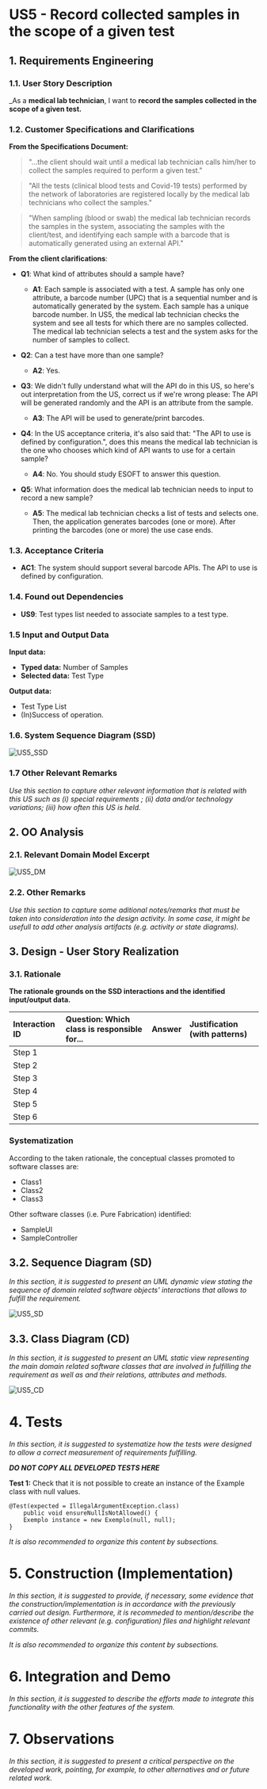 # US5 - Record collected samples in the scope of a given test

## 1. Requirements Engineering

### 1.1. User Story Description

_As a **medical lab technician**, I want to **record the samples collected in
the scope of a given test.**

### 1.2. Customer Specifications and Clarifications 

**From the Specifications Document:**
>"...the client should wait until a medical lab technician calls him/her
 to collect the samples required to perform a given test."

>"All the tests (clinical blood tests and Covid-19 tests) performed by the network of laboratories are
  registered locally by the medical lab technicians who collect the samples."

>"When sampling (blood or swab) the medical lab technician records the samples in the system,
  associating the samples with the client/test, and identifying each sample with a barcode that is
  automatically generated using an external API."

**From the client clarifications**:

* **Q1**: What kind of attributes should a sample have?
    * **A1**: Each sample is associated with a test. A sample has only one attribute, a barcode number (UPC) that is a sequential number and is automatically generated by the system. Each sample has a unique barcode number.
    In US5, the medical lab technician checks the system and see all tests for which there are no samples collected. The medical lab technician selects a test and the system asks for the number of samples to collect.


* **Q2**: Can a test have more than one sample?
    * **A2**: Yes.
    
    
* **Q3**: We didn't fully understand what will the API do in this US, so here's out interpretation from the US, correct us if we're wrong please: The API will be generated randomly and the API is an attribute from the sample.
    * **A3**: The API will be used to generate/print barcodes.


* **Q4**: In the US acceptance criteria, it's also said that: "The API to use is defined by configuration.", does this means the medical lab technician is the one who chooses which kind of API wants to use for a certain sample?
    * **A4**: No. You should study ESOFT to answer this question.
    
    
* **Q5**: What information does the medical lab technician needs to input to record a new sample?
    * **A5**: The medical lab technician checks a list of tests and selects one. Then, the application generates barcodes (one or more). After printing the barcodes (one or more) the use case ends.

### 1.3. Acceptance Criteria

* **AC1**: The system should support several barcode APIs. The API to use is
defined by configuration.

### 1.4. Found out Dependencies

* **US9**: Test types list needed to associate samples to a test type.

### 1.5 Input and Output Data

**Input data:**
* **Typed data:** Number of Samples
* **Selected data:** Test Type

**Output data:**
- Test Type List
- (In)Success of operation.

### 1.6. System Sequence Diagram (SSD)

![US5_SSD](US5_SSD.svg)

### 1.7 Other Relevant Remarks

*Use this section to capture other relevant information that is related with this US such as (i) special requirements ; (ii) data and/or technology variations; (iii) how often this US is held.* 

## 2. OO Analysis

### 2.1. Relevant Domain Model Excerpt 

![US5_DM](US5_DM.svg)

### 2.2. Other Remarks

*Use this section to capture some aditional notes/remarks that must be taken into consideration into the design activity. In some case, it might be usefull to add other analysis artifacts (e.g. activity or state diagrams).* 

## 3. Design - User Story Realization 

### 3.1. Rationale

**The rationale grounds on the SSD interactions and the identified input/output data.**

| Interaction ID | Question: Which class is responsible for... | Answer  | Justification (with patterns)  |
|:-------------  |:--------------------- |:------------|:---------------------------- |
| Step 1  		 |							 |             |                              |
| Step 2  		 |							 |             |                              |
| Step 3  		 |							 |             |                              |
| Step 4  		 |							 |             |                              |
| Step 5  		 |							 |             |                              |
| Step 6  		 |							 |             |                              |              

### Systematization ##

According to the taken rationale, the conceptual classes promoted to software classes are: 

 * Class1
 * Class2
 * Class3

Other software classes (i.e. Pure Fabrication) identified: 
 * SampleUI  
 * SampleController

## 3.2. Sequence Diagram (SD)

*In this section, it is suggested to present an UML dynamic view stating the sequence of domain related software objects' interactions that allows to fulfill the requirement.* 

![US5_SD](US5_SD.svg)

## 3.3. Class Diagram (CD)

*In this section, it is suggested to present an UML static view representing the main domain related software classes that are involved in fulfilling the requirement as well as and their relations, attributes and methods.*

![US5_CD](US5_CD.svg)

# 4. Tests 
*In this section, it is suggested to systematize how the tests were designed to allow a correct measurement of requirements fulfilling.* 

**_DO NOT COPY ALL DEVELOPED TESTS HERE_**

**Test 1:** Check that it is not possible to create an instance of the Example class with null values. 

	@Test(expected = IllegalArgumentException.class)
		public void ensureNullIsNotAllowed() {
		Exemplo instance = new Exemplo(null, null);
	}

*It is also recommended to organize this content by subsections.* 

# 5. Construction (Implementation)

*In this section, it is suggested to provide, if necessary, some evidence that the construction/implementation is in accordance with the previously carried out design. Furthermore, it is recommeded to mention/describe the existence of other relevant (e.g. configuration) files and highlight relevant commits.*

*It is also recommended to organize this content by subsections.* 

# 6. Integration and Demo 

*In this section, it is suggested to describe the efforts made to integrate this functionality with the other features of the system.*

# 7. Observations

*In this section, it is suggested to present a critical perspective on the developed work, pointing, for example, to other alternatives and or future related work.*